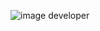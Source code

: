 ![image developer](https://www.google.com/imgres?imgurl=https%3A%2F%2Fget.pxhere.com%2Fphoto%2Fcomputer-technology-texture-number-wall-line-green-color-desktop-blue-developer-programming-source-code-art-programmer-design-it-shape-hacker-hacking-developing-916680.jpg&imgrefurl=https%3A%2F%2Fpxhere.com%2Fen%2Fphoto%2F916680&tbnid=DZ6QWlsIvdR6GM&vet=12ahUKEwjLp4jcgIX1AhXIwYUKHU7ZADcQMygoegUIARDDAg..i&docid=Jj2070XfVPKC_M&w=5760&h=3840&itg=1&q=developer%20image&hl=es&ved=2ahUKEwjLp4jcgIX1AhXIwYUKHU7ZADcQMygoegUIARDDAg)
